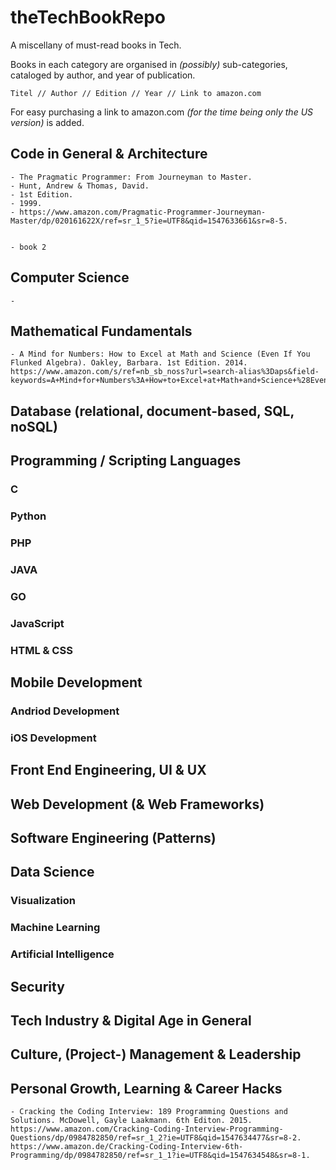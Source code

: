 # theTechBookRepo
A miscellany of must-read books in Tech.

Books in each category are organised in *(possibly)* sub-categories, cataloged by author, and year of publication.

    Titel // Author // Edition // Year // Link to amazon.com

For easy purchasing a link to amazon.com *(for the time being only the US version)* is added.

## Code in General & Architecture
    - The Pragmatic Programmer: From Journeyman to Master.
    - Hunt, Andrew & Thomas, David.
    - 1st Edition.
    - 1999.
    - https://www.amazon.com/Pragmatic-Programmer-Journeyman-Master/dp/020161622X/ref=sr_1_5?ie=UTF8&qid=1547633661&sr=8-5.


    - book 2
## Computer Science 
    - 
    
## Mathematical Fundamentals
    - A Mind for Numbers: How to Excel at Math and Science (Even If You Flunked Algebra). Oakley, Barbara. 1st Edition. 2014. https://www.amazon.com/s/ref=nb_sb_noss?url=search-alias%3Daps&field-keywords=A+Mind+for+Numbers%3A+How+to+Excel+at+Math+and+Science+%28Even+If+You+Flunked+Algebra%29.

## Database (relational, document-based, SQL, noSQL)

## Programming / Scripting Languages

### C
### Python
### PHP
### JAVA
### GO
### JavaScript
### HTML & CSS

## Mobile Development

### Andriod Development
### iOS Development

## Front End Engineering, UI & UX

## Web Development (& Web Frameworks)

## Software Engineering (Patterns)

## Data Science

### Visualization
### Machine Learning
### Artificial Intelligence

## Security

## Tech Industry & Digital Age in General

## Culture, (Project-) Management & Leadership

## Personal Growth, Learning & Career Hacks

    - Cracking the Coding Interview: 189 Programming Questions and Solutions. McDowell, Gayle Laakmann. 6th Editon. 2015. 
    https://www.amazon.com/Cracking-Coding-Interview-Programming-Questions/dp/0984782850/ref=sr_1_2?ie=UTF8&qid=1547634477&sr=8-2.
    https://www.amazon.de/Cracking-Coding-Interview-6th-Programming/dp/0984782850/ref=sr_1_1?ie=UTF8&qid=1547634548&sr=8-1.
